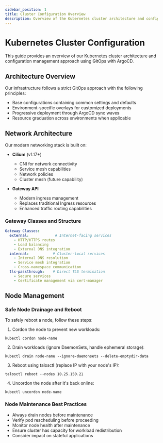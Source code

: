```yaml
---
sidebar_position: 1
title: Cluster Configuration Overview
description: Overview of the Kubernetes cluster architecture and configuration management
---
```


# Kubernetes Cluster Configuration

This guide provides an overview of our Kubernetes cluster architecture and configuration management approach using GitOps with ArgoCD.

## Architecture Overview

Our infrastructure follows a strict GitOps approach with the following principles:

- Base configurations containing common settings and defaults
- Environment-specific overlays for customized deployments
- Progressive deployment through ArgoCD sync waves
- Resource graduation across environments when applicable

## Network Architecture

Our modern networking stack is built on:

- **Cilium** (v1.17+)
  - CNI for network connectivity
  - Service mesh capabilities
  - Network policies
  - Cluster mesh (future capability)

- **Gateway API**
  - Modern ingress management
  - Replaces traditional Ingress resources
  - Enhanced traffic routing capabilities

### Gateway Classes and Structure

```yaml
Gateway Classes:
  external:            # Internet-facing services
    - HTTP/HTTPS routes
    - Load balancing
    - External DNS integration
  internal:           # Cluster-local services
    - Internal DNS resolution
    - Service mesh integration
    - Cross-namespace communication
  tls-passthrough:    # Direct TLS termination
    - Secure services
    - Certificate management via cert-manager
```

## Node Management

### Safe Node Drainage and Reboot

To safely reboot a node, follow these steps:

1. Cordon the node to prevent new workloads:
```console
kubectl cordon node-name
```

2. Drain workloads (ignore DaemonSets, handle ephemeral storage):
```console
kubectl drain node-name --ignore-daemonsets --delete-emptydir-data
```

3. Reboot using talosctl (replace IP with your node's IP):
```console
talosctl reboot --nodes 10.25.150.21
```

4. Uncordon the node after it's back online:
```console
kubectl uncordon node-name
```

### Node Maintenance Best Practices

- Always drain nodes before maintenance
- Verify pod rescheduling before proceeding
- Monitor node health after maintenance
- Ensure cluster has capacity for workload redistribution
- Consider impact on stateful applications
